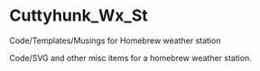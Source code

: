 # Cuttyhunk_Wx_St
Code/Templates/Musings for Homebrew weather station

Code/SVG and other misc items for a homebrew weather station.
